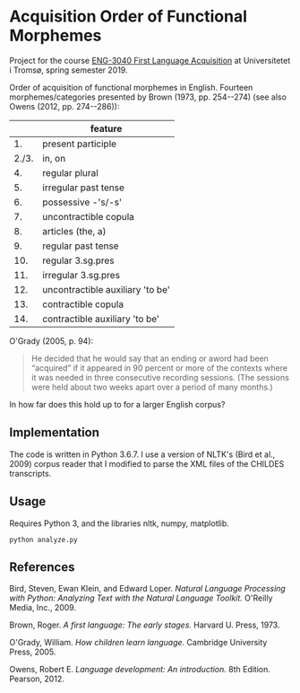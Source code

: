 # Acquisition Order of Functional Morphemes

Project for the course [ENG-3040 First Language Acquisition](https://en.uit.no/education/courses/course?p_document_id=567082) at Universitetet i Tromsø, spring semester 2019.

Order of acquisition of functional morphemes in English. Fourteen morphemes/categories presented by Brown (1973, pp. 254--274) (see also Owens (2012, pp. 274--286)):

|       | feature                  |
|-------|--------------------------|
| 1.    | present participle       |
| 2./3. | in, on                   |
| 4.    | regular plural           |
| 5.    | irregular past tense     |
| 6.    | possessive -'s/-s'              |
| 7.    | uncontractible copula    |
| 8.    | articles (the, a)                 |
| 9.    | regular past tense       |
| 10.   | regular 3.sg.pres        |
| 11.   | irregular 3.sg.pres      |
| 12.   | uncontractible auxiliary 'to be' |
| 13.   | contractible copula      |
| 14.   | contractible auxiliary 'to be'  |

O'Grady (2005, p. 94):
> He decided that he would say that an ending or aword had been “acquired” if it appeared in 90 percent or more of the contexts where it was needed in three consecutive recording sessions. (The sessions were held about two weeks apart over a period of many months.)

In how far does this hold up to for a larger English corpus?


## Implementation

The code is written in Python 3.6.7.
I use a version of NLTK's (Bird et al., 2009) corpus reader that I modified to parse the XML files of the CHILDES transcripts.

## Usage

Requires Python 3, and the libraries nltk, numpy, matplotlib.

```
python analyze.py
```

## References

Bird, Steven, Ewan Klein, and Edward Loper. _Natural Language Processing with Python: Analyzing Text with the Natural Language Toolkit._ O'Reilly Media, Inc., 2009.

Brown, Roger. _A first language: The early stages._ Harvard U. Press, 1973.

O'Grady, William. _How children learn language._ Cambridge University Press, 2005.

Owens, Robert E. _Language development: An introduction._ 8th Edition. Pearson, 2012.